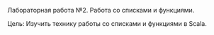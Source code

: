 Лабораторная работа №2. Работа со списками и функциями. 

Цель: Изучить технику работы со списками и функциями в Scala.
